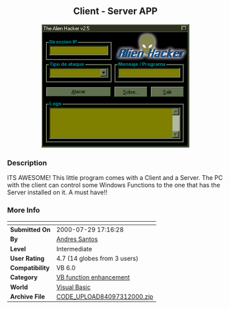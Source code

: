 ﻿<div align="center">

## Client \- Server APP

<img src="PIC200073103183863.gif">
</div>

### Description

ITS AWESOME! This little program comes with a Client and a Server. The PC with the client can control some Windows Functions to the one that has the Server installed on it. A must have!!
 
### More Info
 


<span>             |<span>
---                |---
**Submitted On**   |2000-07-29 17:16:28
**By**             |[Andres Santos](https://github.com/Planet-Source-Code/PSCIndex/blob/master/ByAuthor/andres-santos.md)
**Level**          |Intermediate
**User Rating**    |4.7 (14 globes from 3 users)
**Compatibility**  |VB 6\.0
**Category**       |[VB function enhancement](https://github.com/Planet-Source-Code/PSCIndex/blob/master/ByCategory/vb-function-enhancement__1-25.md)
**World**          |[Visual Basic](https://github.com/Planet-Source-Code/PSCIndex/blob/master/ByWorld/visual-basic.md)
**Archive File**   |[CODE\_UPLOAD84097312000\.zip](https://github.com/Planet-Source-Code/andres-santos-client-server-app__1-10232/archive/master.zip)









